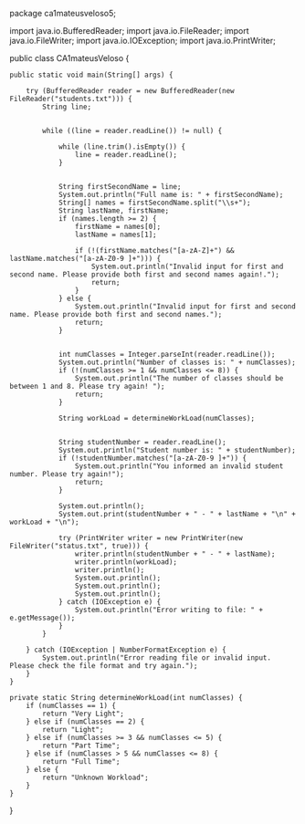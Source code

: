 package ca1mateusveloso5;

import java.io.BufferedReader;
import java.io.FileReader;
import java.io.FileWriter;
import java.io.IOException;
import java.io.PrintWriter;

public class CA1mateusVeloso {

    public static void main(String[] args) {

        try (BufferedReader reader = new BufferedReader(new FileReader("students.txt"))) {
            String line;

           
            while ((line = reader.readLine()) != null) {
              
                while (line.trim().isEmpty()) {
                    line = reader.readLine();
                }

           
                String firstSecondName = line;
                System.out.println("Full name is: " + firstSecondName);
                String[] names = firstSecondName.split("\\s+");
                String lastName, firstName;
                if (names.length >= 2) {
                    firstName = names[0];
                    lastName = names[1];

                    if (!(firstName.matches("[a-zA-Z]+") && lastName.matches("[a-zA-Z0-9 ]+"))) {
                        System.out.println("Invalid input for first and second name. Please provide both first and second names again!.");
                        return;
                    }
                } else {
                    System.out.println("Invalid input for first and second name. Please provide both first and second names.");
                    return;
                }

         
                int numClasses = Integer.parseInt(reader.readLine());
                System.out.println("Number of classes is: " + numClasses);
                if (!(numClasses >= 1 && numClasses <= 8)) {
                    System.out.println("The number of classes should be between 1 and 8. Please try again! ");
                    return;
                }

                String workLoad = determineWorkLoad(numClasses);

      
                String studentNumber = reader.readLine();
                System.out.println("Student number is: " + studentNumber);
                if (!studentNumber.matches("[a-zA-Z0-9 ]+")) {
                    System.out.println("You informed an invalid student number. Please try again!");
                    return;
                }

                System.out.println();
                System.out.print(studentNumber + " - " + lastName + "\n" + workLoad + "\n");

                try (PrintWriter writer = new PrintWriter(new FileWriter("status.txt", true))) {
                    writer.println(studentNumber + " - " + lastName);
                    writer.println(workLoad);
                    writer.println();
                    System.out.println();
                    System.out.println();
                    System.out.println();	
                } catch (IOException e) {
                    System.out.println("Error writing to file: " + e.getMessage());
                }
            }

        } catch (IOException | NumberFormatException e) {
            System.out.println("Error reading file or invalid input. Please check the file format and try again.");
        }
    }

    private static String determineWorkLoad(int numClasses) {
        if (numClasses == 1) {
            return "Very Light";
        } else if (numClasses == 2) {
            return "Light";
        } else if (numClasses >= 3 && numClasses <= 5) {
            return "Part Time";
        } else if (numClasses > 5 && numClasses <= 8) {
            return "Full Time";
        } else {
            return "Unknown Workload";
        }
    }
}
